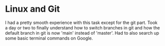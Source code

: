 # Linux and Git

I had a pretty smooth experience with this task except for the git part. Took a day or two to finally understand how to switch branches in git and how the default branch in git is now 'main' instead of 'master'. Had to also search up some basic terminal commands on Google.
